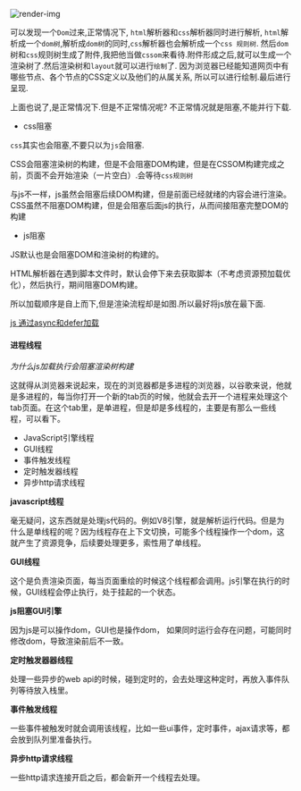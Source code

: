 ![render-img](http://taligarsiel.com/Projects/webkitflow.png)

可以发现一个`Dom`过来,正常情况下, `html`解析器和`css`解析器同时进行解析, `html`解析成一个`dom树`,解析成`dom树`的同时,`css`解析器也会解析成一个`css 规则树`.
然后`dom`树和`css`规则树生成了附件,我把他当做`cssom`来看待.附件形成之后,就可以生成一个渲染树了.然后渲染树和`layout`就可以进行`绘制`了.
因为浏览器已经能知道网页中有哪些节点、各个节点的CSS定义以及他们的从属关系, 所以可以进行绘制.最后进行呈现.

上面也说了,是正常情况下.但是不正常情况呢?
不正常情况就是阻塞,不能并行下载.

- css阻塞

`css`其实也会阻塞,不要只以为`js`会阻塞.

CSS会阻塞渲染树的构建，但是不会阻塞DOM构建，但是在CSSOM构建完成之前，页面不会开始渲染（一片空白）.会等待`css规则树`

与js不一样，js虽然会阻塞后续DOM构建，但是前面已经就绪的内容会进行渲染。CSS虽然不阻塞DOM构建，但是会阻塞后面js的执行，从而间接阻塞完整DOM的构建

- js阻塞

JS默认也是会阻塞DOM和渲染树的构建的。

HTML解析器在遇到脚本文件时，默认会停下来去获取脚本（不考虑资源预加载优化），然后执行，期间阻塞DOM构建。

所以加载顺序是自上而下,但是渲染流程却是如图.所以最好将js放在最下面.

[js 通过async和defer加载](https://github.com/xiaohesong/TIL/blob/master/front-end/javascript/events/%E9%A1%B5%E9%9D%A2%E7%94%9F%E5%91%BD%E5%91%A8%E6%9C%9F.md#domcontentloaded-and-scripts)

#### 进程线程

*为什么js加载执行会阻塞渲染树构建*

这就得从浏览器来说起来，现在的浏览器都是多进程的浏览器，以谷歌来说，他就是多进程的，每当你打开一个新的tab页的时候，他就会去开一个进程来处理这个tab页面。在这个tab里，是单进程，但是却是多线程的，主要是有那么一些线程，可以看下。

- JavaScript引擎线程
- GUI线程
- 事件触发线程
- 定时触发器线程
- 异步http请求线程

**javascript线程**

毫无疑问，这东西就是处理js代码的。例如V8引擎，就是解析运行代码。但是为什么是单线程的呢？因为线程存在上下文切换，可能多个线程操作一个dom，这就产生了资源竞争，后续要处理更多，索性用了单线程。

**GUI线程**

这个是负责渲染页面，每当页面重绘的时候这个线程都会调用。js引擎在执行的时候，GUI线程会停止执行，处于挂起的一个状态。

**js阻塞GUI引擎**

因为js是可以操作dom，GUI也是操作dom， 如果同时运行会存在问题，可能同时修改dom，导致渲染前后不一致。

**定时触发器器线程**

处理一些异步的web api的时候，碰到定时的，会去处理这种定时，再放入事件队列等待放入栈里。

**事件触发线程**

一些事件被触发时就会调用该线程，比如一些ui事件，定时事件，ajax请求等，都会放到队列里准备执行。

**异步http请求线程**

一些http请求连接开启之后，都会新开一个线程去处理。
